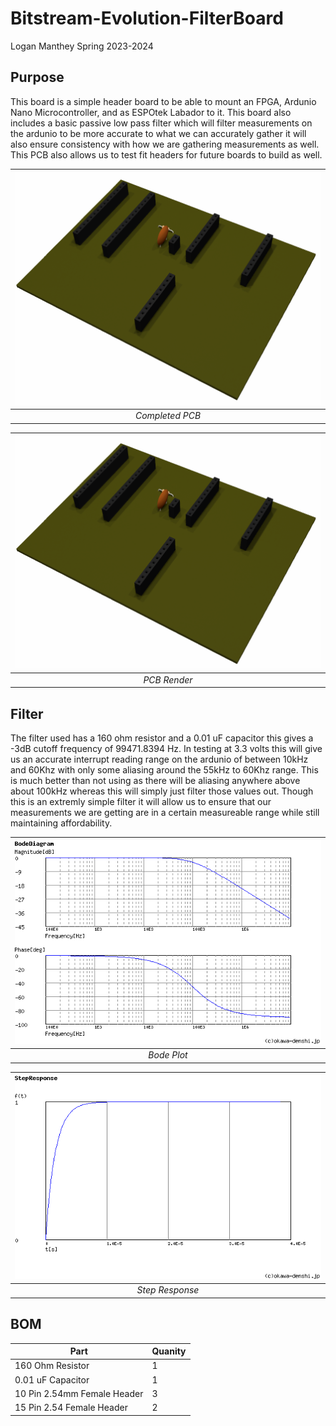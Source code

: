 # Bitstream-Evolution-FilterBoard
Logan Manthey Spring 2023-2024

## Purpose
This board is a simple header board to be able to mount an FPGA, Ardunio Nano Microcontroller, and as ESPOtek Labador to it. This board also includes a basic passive low pass filter which will filter measurements on the ardunio to be more accurate to what we can accurately gather it will also ensure consistency with how we are gathering measurements as well. This PCB also allows us to test fit headers for future boards to build as well. 

| ![PCBRende:r](Bitstream_Evolution_Filterboard/Images/RenderV1.png) | 
|:--:| 
| *Completed PCB* |

| ![PCBRende:r](Bitstream_Evolution_Filterboard/Images/RenderV1.png) | 
|:--:| 
| *PCB Render* |

## Filter
The filter used has a 160 ohm resistor and a 0.01 uF capacitor this gives a -3dB cutoff frequency of 99471.8394 Hz. In testing at 3.3 volts this will give us an accurate interrupt reading range on the ardunio of between 10kHz and 60Khz with only some aliasing around the 55kHz to 60Khz range. This is much better than not using as there will be aliasing anywhere above about 100kHz whereas this will simply just filter those values out. Though this is an extremly simple filter it will allow us to ensure that our measurements we are getting are in a certain measureable range while still maintaining affordability. 

| ![PCBRende:r](Bitstream_Evolution_Filterboard/Images/Bode.png) | 
|:--:| 
| *Bode Plot* |

| ![PCBRende:r](Bitstream_Evolution_Filterboard/Images/Step.png) | 
|:--:| 
| *Step Response* |

## BOM

| Part                        | Quanity |
| --------------------------- | ------- |
| 160 Ohm Resistor            | 1       |
| 0.01 uF Capacitor           | 1       |
| 10 Pin 2.54mm Female Header | 3       |
| 15 Pin 2.54 Female Header   | 2       |

